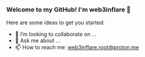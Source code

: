 ### Welcome to my GitHub! I'm web3inflare 👋



Here are some ideas to get you started:


- 👯 I’m looking to collaborate on ...
- 💬 Ask me about ...
- 📫 How to reach me: web3inflare.root@proton.me
